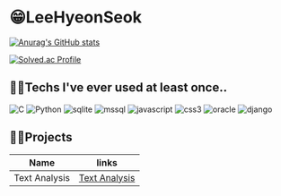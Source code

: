 # 😁LeeHyeonSeok
[![Anurag's GitHub stats](https://github-readme-stats.vercel.app/api?username=bbbbooo)](https://github.com/anuraghazra/github-readme-stats)

[![Solved.ac Profile](http://mazassumnida.wtf/api/v2/generate_badge?boj=qlqlzbxkzl)](https://solved.ac/qlqlzbxkzl/)


## 🧑‍💻Techs I've ever used at least once..
![C](https://img.shields.io/badge/-A8B9CC.svg?&style=for-the-badge&logo=C&logoColor=white) ![Python](https://img.shields.io/badge/Python-000080.svg?&style=for-the-badge&logo=Python&logoColor=white) ![sqlite](https://img.shields.io/badge/Sqlite-003B57.svg?&style=for-the-badge&logo=Sqlite&logoColor=white) ![mssql](https://img.shields.io/badge/mssql-CC2927.svg?&style=for-the-badge&logo=MicrosoftSQLServer&logoColor=white) ![javascript](https://img.shields.io/badge/javascript-F7DF1E.svg?&style=for-the-badge&logo=javascript&logoColor=white) ![css3](https://img.shields.io/badge/css3-1572B6.svg?&style=for-the-badge&logo=css3&logoColor=white) ![oracle](https://img.shields.io/badge/oracle-F80000.svg?&style=for-the-badge&logo=oracle&logoColor=white) ![django](https://img.shields.io/badge/-dj-%23092E20)



## 👨‍💻Projects


| Name | links |
| ------ | ------ |
| Text Analysis | [Text Analysis][PlGh] |

   [PlGh]: <https://github.com/bbbbooo/youtube-crol>

